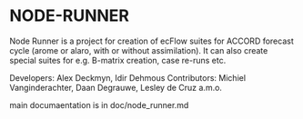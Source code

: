 NODE-RUNNER
===========

Node Runner is a project for creation of ecFlow suites for ACCORD forecast cycle (arome or alaro, with or without assimilation). It can also create special suites for e.g. B-matrix creation, case re-runs etc.

Developers: Alex Deckmyn, Idir Dehmous
Contributors: Michiel Vanginderachter, Daan Degrauwe, Lesley de Cruz a.m.o.

main documaentation is in doc/node_runner.md
